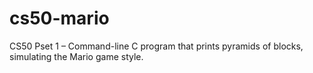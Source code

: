 # cs50-mario
CS50 Pset 1 – Command-line C program that prints pyramids of blocks, simulating the Mario game style.
